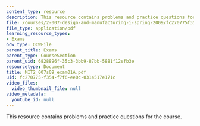 ```yaml
---
content_type: resource
description: This resource contains problems and practice questions for the course.
file: /courses/2-007-design-and-manufacturing-i-spring-2009/fc270775f354f7f6ee0c0314517e171c_MIT2_007s09_exam01A.pdf
file_type: application/pdf
learning_resource_types:
- Exams
ocw_type: OCWFile
parent_title: Exams
parent_type: CourseSection
parent_uid: 6828896f-35c3-3bb9-87bb-5881f12efb3e
resourcetype: Document
title: MIT2_007s09_exam01A.pdf
uid: fc270775-f354-f7f6-ee0c-0314517e171c
video_files:
  video_thumbnail_file: null
video_metadata:
  youtube_id: null
---
```

This resource contains problems and practice questions for the course.

